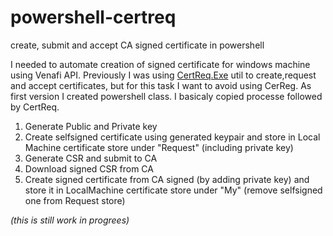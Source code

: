 # powershell-certreq
create, submit and accept CA signed certificate in powershell

I needed to automate creation of signed certificate for windows machine using Venafi API.
Previously I was using [CertReq.Exe](https://docs.microsoft.com/en-us/windows-server/administration/windows-commands/certreq_1 "Microsoft Documentation") util to create,request and accept certificates, but for this task I want to avoid using CerReg.
As first version I created powershell class. I basicaly copied processe followed by CertReq.

1. Generate Public and Private key
2. Create selfsigned certificate using generated keypair and store in Local Machine certificate store under "Request" (including private key)
3. Generate CSR and submit to CA
4. Download signed CSR from CA
5. Create signed certificate from CA signed (by adding private key) and store it in LocalMachine certificate store under "My" (remove selfsigned one from Request store)

_(this is still work in progrees)_
